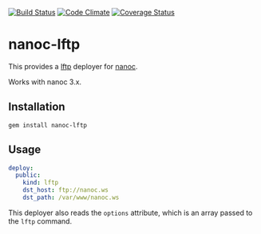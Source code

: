 [![Build Status](https://travis-ci.org/nanoc/nanoc-lftp.png)](https://travis-ci.org/nanoc/nanoc-lftp)
[![Code Climate](https://codeclimate.com/github/nanoc/nanoc-lftp.png)](https://codeclimate.com/github/nanoc/nanoc-lftp)
[![Coverage Status](https://coveralls.io/repos/nanoc/nanoc-lftp/badge.png?branch=master)](https://coveralls.io/r/nanoc/nanoc-lftp)

# nanoc-lftp

This provides a [lftp](http://lftp.yar.ru/) deployer for [nanoc](http://nanoc.ws).

Works with nanoc 3.x.

## Installation

`gem install nanoc-lftp`

## Usage

```yaml
deploy:
  public:
    kind: lftp
    dst_host: ftp://nanoc.ws
    dst_path: /var/www/nanoc.ws
```

This deployer also reads the `options` attribute, which is an array passed to
the `lftp` command.
